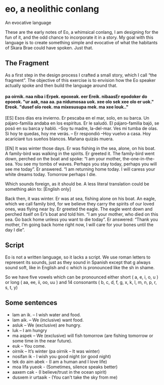 # eo, a neolithic conlang

An evocative language

These are the early notes of Eo, a whimsical conlang, I am designing for the fun of it, and the odd chance to incorporate it in a story. My goal with this language is to create something simple and evocative of what the habitants of Skara Brae could have spoken. Just that.

## The Fragment

As a first step in the design process I crafted a small story, which I call “the fragment”. The objective of this exercise is to envision how the Eo speaker actually spoke and then build the language around that. 

#### pa oirnik. naa niba i Erpek. epoxeak. eer Ereik. nibaasEr epodoker do epoeok. "ur aak, naa aa. pa nidumosaa uok. xee olo sek xee olo er uok." Ereok. "dusef olo reek. ma mixesusupa mek. ma xee louk.."

[ES] Esos días era invierno. Er pescaba en el mar, solo, en su barca. Un pájaro-familia andaba en los espíritus. Er le saludó. El pájaro-familia bajó, se posó en su barca y habló. –Soy tu madre, la-del-mar. Ves mi tumba de olas. Si hoy te quedas, hoy me verás.  – Er respondió –Hoy vuelvo a casa. Hoy acariciaré tus sueños blancos. Mañana quizás muera.

[EN] It was winter those days. Er was fishing in the sea, alone, on his boat. A family-bird was walking in the spirits. Er greeted it. The family-bird went down, perched on the boat and spoke: “I am your mother, the-one-in-the-sea. You see  my tombs of waves. Perhaps you stay today, perhaps you will see me today”. Er answered. “I am returning home today. I will caress your white dreams today. Tomorrow perhaps I die.

Which sounds foreign, as it should be. A less literal translation could be something akin to: [English only]

Back then, it was winter. Er was at sea, fishing alone on his boat. An eagle, which we call family bird, for we believe they carry the spirits of our loved ones, was flying near by. Er greeted the eagle. The eagle went down and perched itself on Er’s boat and told him. “I am your mother, who died on this sea. Go back home unless you want to die today”. Er answered: “Thank you mother, I’m going back home right now, I will care for your bones until the day I die”.

## Script

Eo is not a written language, so it lacks a script. We use roman letters to represent its sounds, just as they sound in Spanish except that g always sound soft, like in English and c which is pronounced like the sh in shame.

So we have five vowels which can be pronounced either short ( a, e, i, o, u ) or long ( aa, ee, ii, oo, uu ) and 14 consonants ( b, c, d, f, g, x, k, l, m, n, p, r, s, t, y)

## Some sentences

- lam an ik.  – I wish water and food.
- lam aik. – We (inclusive) want food.
- asluk – We (exclusive) are hungry.
- luk – I am hungry
- ma aspek – We (exclusive) will fish tomorrow (are fishing tomorrow or some time in the near future).
- euk – You come.
- oirnik – It’s winter (pa oirnik – It was winter)
- nosifan ik - I wish you good night (or good night)
- tek do aim abek - (I am a human and I love life)
- moa lifa yueok - (Sometimes, silence speaks better)
- aaxem cak - (I believe/trust in the ocean spirit)
- dusxem ir urtaaik - (You can't take the sky from me)
